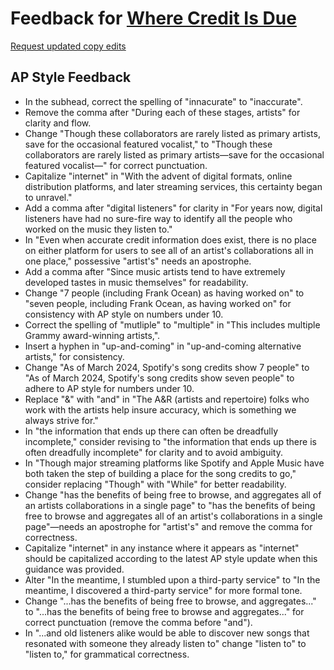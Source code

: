 # Feedback for [Where Credit Is Due](https://mjdanbury.github.io/song-credits/)

[Request updated copy edits](https://github.com/jsoma/data-studio-projects-2024/issues/new/choose)

## AP Style Feedback

- In the subhead, correct the spelling of "innacurate" to "inaccurate".
- Remove the comma after "During each of these stages, artists" for clarity and flow.
- Change "Though these collaborators are rarely listed as primary artists, save for the occasional featured vocalist," to "Though these collaborators are rarely listed as primary artists—save for the occasional featured vocalist—" for correct punctuation.
- Capitalize "internet" in "With the advent of digital formats, online distribution platforms, and later streaming services, this certainty began to unravel."
- Add a comma after "digital listeners" for clarity in "For years now, digital listeners have had no sure-fire way to identify all the people who worked on the music they listen to."
- In "Even when accurate credit information does exist, there is no place on either platform for users to see all of an artist's collaborations all in one place," possessive "artist's" needs an apostrophe.
- Add a comma after "Since music artists tend to have extremely developed tastes in music themselves" for readability.
- Change "7 people (including Frank Ocean) as having worked on" to "seven people, including Frank Ocean, as having worked on" for consistency with AP style on numbers under 10.
- Correct the spelling of "mutliple" to "multiple" in "This includes multiple Grammy award-winning artists,".
- Insert a hyphen in "up-and-coming" in "up-and-coming alternative artists," for consistency.
- Change "As of March 2024, Spotify's song credits show 7 people" to "As of March 2024, Spotify's song credits show seven people" to adhere to AP style for numbers under 10.
- Replace "&amp;" with "and" in "The A&R (artists and repertoire) folks who work with the artists help insure accuracy, which is something we always strive for."
- In "the information that ends up there can often be dreadfully incomplete," consider revising to "the information that ends up there is often dreadfully incomplete" for clarity and to avoid ambiguity.
- In "Though major streaming platforms like Spotify and Apple Music have both taken the step of building a place for the song credits to go," consider replacing "Though" with "While" for better readability.
- Change "has the benefits of being free to browse, and aggregates all of an artists collaborations in a single page" to "has the benefits of being free to browse and aggregates all of an artist's collaborations in a single page"—needs an apostrophe for "artist's" and remove the comma for correctness.
- Capitalize "internet" in any instance where it appears as "internet" should be capitalized according to the latest AP style update when this guidance was provided.
- Alter "In the meantime, I stumbled upon a third-party service" to "In the meantime, I discovered a third-party service" for more formal tone.
- Change "...has the benefits of being free to browse, and aggregates..." to "...has the benefits of being free to browse and aggregates..." for correct punctuation (remove the comma before "and").
- In "...and old listeners alike would be able to discover new songs that resonated with someone they already listen to" change "listen to" to "listen to," for grammatical correctness.